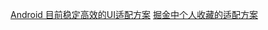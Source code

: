 [Android 目前稳定高效的UI适配方案](https://mp.weixin.qq.com/s/X-aL2vb4uEhqnLzU5wjc4Q)
[掘金中个人收藏的适配方案](https://juejin.im/collection/5b1a211bf265da57cb88cda4)